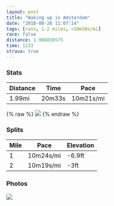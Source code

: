 ```yaml
---
layout: post
title: "Waking up in Amsterdam"
date: "2018-08-28 11:07:14"
tags: [runs, 1-2 miles, <10m30s/mi]
race: false
distance: 1.986830575
time: 1233
strava: true
---
```


### Stats

| Distance | Time | Pace |
|----------|------|------|
|1.99mi|20m33s|10m21s/mi|

{% raw %}
<img src='https://maps.googleapis.com/maps/api/staticmap?maptype=roadmap&path=enc:ysq~Hgdv\c@eFlCmFeBoC{@mI|AiEvI~HpLlp@xBb^_DvIy@`JyEyZz@iKr@qAnA`D}DbFs@yBoHaa@&key=AIzaSyC1MId7bFpkLXNAaYhBSTb8jLyiSqzbDtM&size=800x800&markers=color:yellow|label:S|52.36045,4.86996&markers=color:green|label:F|52.35971,4.86866'>
{% endraw %}

### Splits

| Mile | Pace | Elevation |
|------|------|-----------|
|1|10m24s/mi|-6.9ft|
|2|10m19s/mi|-3ft|

### Photos
<img src='https://dgtzuqphqg23d.cloudfront.net/80UofF56y6SaSBszCxv44wUdW8c8erQsPXIeS4cpQB8-576x768.jpg'>
